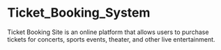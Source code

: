 # Ticket_Booking_System
Ticket Booking Site is an online platform that allows users to purchase tickets for concerts, sports events, theater, and other live entertainment.
